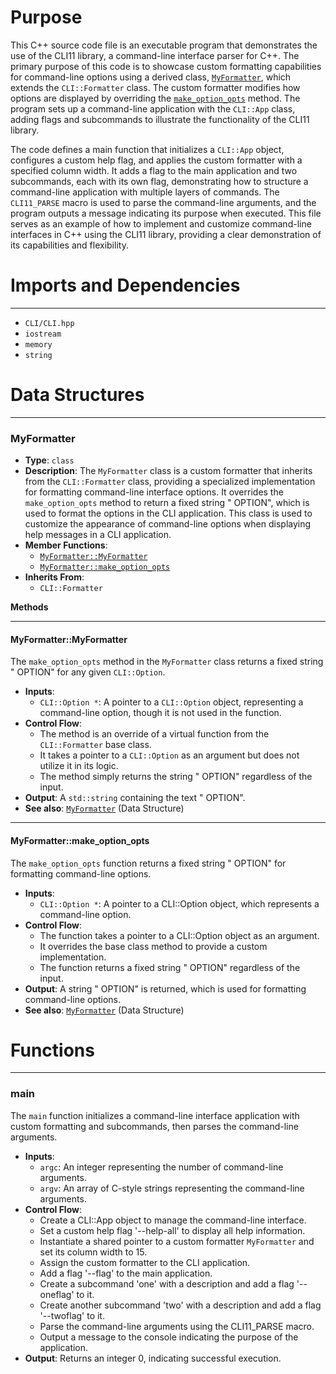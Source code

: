 # Purpose
This C++ source code file is an executable program that demonstrates the use of the CLI11 library, a command-line interface parser for C++. The primary purpose of this code is to showcase custom formatting capabilities for command-line options using a derived class, [`MyFormatter`](#MyFormatterMyFormatter), which extends the `CLI::Formatter` class. The custom formatter modifies how options are displayed by overriding the [`make_option_opts`](#MyFormattermake_option_opts) method. The program sets up a command-line application with the `CLI::App` class, adding flags and subcommands to illustrate the functionality of the CLI11 library.

The code defines a main function that initializes a `CLI::App` object, configures a custom help flag, and applies the custom formatter with a specified column width. It adds a flag to the main application and two subcommands, each with its own flag, demonstrating how to structure a command-line application with multiple layers of commands. The `CLI11_PARSE` macro is used to parse the command-line arguments, and the program outputs a message indicating its purpose when executed. This file serves as an example of how to implement and customize command-line interfaces in C++ using the CLI11 library, providing a clear demonstration of its capabilities and flexibility.
# Imports and Dependencies

---
- `CLI/CLI.hpp`
- `iostream`
- `memory`
- `string`


# Data Structures

---
### MyFormatter<!-- {{#data_structure:MyFormatter}} -->
- **Type**: `class`
- **Description**: The `MyFormatter` class is a custom formatter that inherits from the `CLI::Formatter` class, providing a specialized implementation for formatting command-line interface options. It overrides the `make_option_opts` method to return a fixed string " OPTION", which is used to format the options in the CLI application. This class is used to customize the appearance of command-line options when displaying help messages in a CLI application.
- **Member Functions**:
    - [`MyFormatter::MyFormatter`](#MyFormatterMyFormatter)
    - [`MyFormatter::make_option_opts`](#MyFormattermake_option_opts)
- **Inherits From**:
    - `CLI::Formatter`

**Methods**

---
#### MyFormatter::MyFormatter<!-- {{#callable:MyFormatter::MyFormatter}} -->
The `make_option_opts` method in the `MyFormatter` class returns a fixed string " OPTION" for any given `CLI::Option`.
- **Inputs**:
    - `CLI::Option *`: A pointer to a `CLI::Option` object, representing a command-line option, though it is not used in the function.
- **Control Flow**:
    - The method is an override of a virtual function from the `CLI::Formatter` base class.
    - It takes a pointer to a `CLI::Option` as an argument but does not utilize it in its logic.
    - The method simply returns the string " OPTION" regardless of the input.
- **Output**: A `std::string` containing the text " OPTION".
- **See also**: [`MyFormatter`](#MyFormatter)  (Data Structure)


---
#### MyFormatter::make\_option\_opts<!-- {{#callable:MyFormatter::make_option_opts}} -->
The `make_option_opts` function returns a fixed string " OPTION" for formatting command-line options.
- **Inputs**:
    - `CLI::Option *`: A pointer to a CLI::Option object, which represents a command-line option.
- **Control Flow**:
    - The function takes a pointer to a CLI::Option object as an argument.
    - It overrides the base class method to provide a custom implementation.
    - The function returns a fixed string " OPTION" regardless of the input.
- **Output**: A string " OPTION" is returned, which is used for formatting command-line options.
- **See also**: [`MyFormatter`](#MyFormatter)  (Data Structure)



# Functions

---
### main<!-- {{#callable:main}} -->
The `main` function initializes a command-line interface application with custom formatting and subcommands, then parses the command-line arguments.
- **Inputs**:
    - `argc`: An integer representing the number of command-line arguments.
    - `argv`: An array of C-style strings representing the command-line arguments.
- **Control Flow**:
    - Create a CLI::App object to manage the command-line interface.
    - Set a custom help flag '--help-all' to display all help information.
    - Instantiate a shared pointer to a custom formatter `MyFormatter` and set its column width to 15.
    - Assign the custom formatter to the CLI application.
    - Add a flag '--flag' to the main application.
    - Create a subcommand 'one' with a description and add a flag '--oneflag' to it.
    - Create another subcommand 'two' with a description and add a flag '--twoflag' to it.
    - Parse the command-line arguments using the CLI11_PARSE macro.
    - Output a message to the console indicating the purpose of the application.
- **Output**: Returns an integer 0, indicating successful execution.



